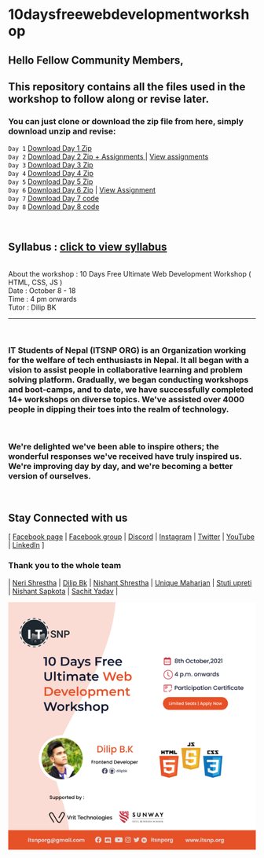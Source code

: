 # 10daysfreewebdevelopmentworkshop

## Hello Fellow Community Members, <br/>
## This repository contains all the files used in the workshop to follow along or revise later. 

### You can just clone or download the zip file from here, simply download unzip and revise:
`Day 1` [Download Day 1 Zip](https://github.com/whoissubedibibek/10daysfreewebdevelopmentworkshop/raw/main/day_1/day_1.zip) <br/>
`Day 2` [Download Day 2 Zip + Assignments ](https://github.com/whoissubedibibek/10daysfreewebdevelopmentworkshop/raw/main/day_2/day_2_class_and_assignments.zip) |  [View assignments](day_2/README.md) </br>
`Day 3` [Download Day 3 Zip](https://github.com/whoissubedibibek/10daysfreewebdevelopmentworkshop/raw/main/day_3/day3.zip) </br>
`Day 4` [Download Day 4 Zip](https://github.com/whoissubedibibek/10daysfreewebdevelopmentworkshop/raw/main/day_4/day4.zip) </br>
`Day 5` [Download Day 5 Zip](https://github.com/whoissubedibibek/10daysfreewebdevelopmentworkshop/raw/main/day_5/day5.zip) </br>
`Day 6` [Download Day 6 Zip](https://github.com/whoissubedibibek/10daysfreewebdevelopmentworkshop/raw/main/day_6/day6.zip) | [View Assignment ](day_6/README.md) </br>
`Day 7` [Download Day 7 code](https://github.com/whoissubedibibek/10daysfreewebdevelopmentworkshop/raw/main/day_7/day7.zip) </br>
`Day 8` [Download Day 8 code](https://github.com/whoissubedibibek/10daysfreewebdevelopmentworkshop/raw/main/day_8/day8.zip) 

<br/>

## Syllabus : [click to view syllabus](https://docs.google.com/document/d/1T05QsBsgvGhdUvSo8VCEnkaO8P8ZKRtswLXpgtpkQwc/edit)
<br/>
About the workshop : 10 Days Free Ultimate Web Development Workshop ( HTML, CSS, JS )<br/>
Date : October 8 - 18<br/>
Time : 4 pm onwards<br/>
Tutor : Dilip BK <br/>

***
</br> 

### IT Students of Nepal (ITSNP ORG) is an Organization working for the welfare of tech enthusiasts in Nepal. It all began with a vision to assist people in collaborative learning and problem solving platform. Gradually, we began conducting workshops and boot-camps, and to date, we have successfully completed 14+ workshops on diverse topics. We've assisted over 4000 people in dipping their toes into the realm of technology. 
</br>

### We're delighted we've been able to inspire others; the wonderful responses we've received have truly inspired us. We're improving day by day, and we're becoming a better version of ourselves. 
</br>

## Stay Connected with us
[ [Facebook page](https://tiny.cc/itsnpfb)  |
[Facebook group](https://www.facebook.com/groups/techforimpact) |
[Discord](https://tiny.cc/itsnpdiscord) |
[Instagram](https://tiny.cc/itsnpig) |
[Twitter](https://tiny.cc/itsnptwitter) |
[YouTube](https://tiny.cc/itsnpyt) |
[LinkedIn](https://www.linkedin.com/company/itsnporg) ]

### Thank you to the whole team 

| [Neri Shrestha](https://github.com/shresthaneri) | [ Dilip Bk](https://github.com/dilipbk) | [Nishant Shrestha](https://github.com/) | [	Unique Maharjan](https://github.com/UniqueMaharjan) | [	Stuti upreti ](https://github.com/thestuti) | [Nishant Sapkota](https://github.com/thenishantsapkota) | [Sachit Yadav](https://github.com/ASACHIT) |

![workshop graphics](/Workshopgraphics.png) 